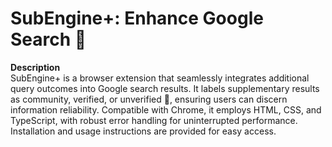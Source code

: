 # SubEngine+: Enhance Google Search 🌟

**Description**
<br/>
SubEngine+ is a browser extension that seamlessly integrates additional query outcomes into Google search results. It labels supplementary results as community, verified, or unverified 🚥, ensuring users can discern information reliability. Compatible with Chrome, it employs HTML, CSS, and TypeScript, with robust error handling for uninterrupted performance. Installation and usage instructions are provided for easy access.
